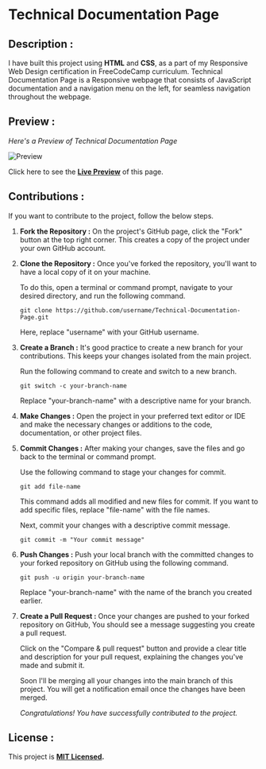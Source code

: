 # Technical Documentation Page

## Description :

I have built this project using **HTML** and **CSS**, as a part of my Responsive Web Design certification in FreeCodeCamp curriculum. Technical Documentation Page is a Responsive webpage that consists of JavaScript documentation and a navigation menu on the left, for seamless navigation throughout the webpage.

## Preview :

*Here's a Preview of Technical Documentation Page*

![Preview](https://github.com/GowriPriyankaM/Technical-Documentation-Page/blob/main/assets/JS%20Documentation%20Preview%20(1).gif)

Click here to see the **[Live Preview](https://codepen.io/GowriPriyankaM/full/qBQaGqw)** of this page.

## Contributions :

If you want to contribute to the project, follow the below steps.

1. **Fork the Repository :** On the project's GitHub page, click the "Fork" button at the top right corner. This creates a copy of the project under your own GitHub account.

2. **Clone the Repository :** Once you've forked the repository, you'll want to have a local copy of it on your machine. 
 
      To do this, open a terminal or command prompt, navigate to your desired directory, and run the following command.
 
      ```
      git clone https://github.com/username/Technical-Documentation-Page.git
      ```
 
      Here, replace "username" with your GitHub username.
 
3. **Create a Branch :** It's good practice to create a new branch for your contributions. This keeps your changes isolated from the main project. 

      Run the following command to create and switch to a new branch.

      ```
      git switch -c your-branch-name  
      ```
      
      Replace "your-branch-name" with a descriptive name for your branch.

4. **Make Changes :** Open the project in your preferred text editor or IDE and make the necessary changes or additions to the code, documentation, or other project files.

5. **Commit Changes :** After making your changes, save the files and go back to the terminal or command prompt. 

      Use the following command to stage your changes for commit.  

      ```
      git add file-name
      ```

      This command adds all modified and new files for commit. If you want to add specific files, replace "file-name" with the file names.

      Next, commit your changes with a descriptive commit message.

      ```
      git commit -m "Your commit message"
      ```

6. **Push Changes :** Push your local branch with the committed changes to your forked repository on GitHub using the following command.

      ```
      git push -u origin your-branch-name
      ```

      Replace "your-branch-name" with the name of the branch you created earlier.

7. **Create a Pull Request :** Once your changes are pushed to your forked repository on GitHub, You should see a message suggesting you create a pull request. 

      Click on the "Compare & pull request" button and provide a clear title and description for your pull request, explaining the changes you've made and submit it.

      Soon I'll be merging all your changes into the main branch of this project. You will get a notification email once the changes have been merged.

      *Congratulations! You have successfully contributed to the project.*
      
## License :

   
   This project is **[MIT Licensed](./LICENSE).**
